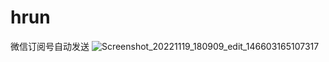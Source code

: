 # hrun
微信订阅号自动发送
![Screenshot_20221119_180909_edit_146603165107317](https://user-images.githubusercontent.com/42407359/202845712-9326d6c3-174b-414d-8ca2-5fb2ed2b30b3.jpg)

